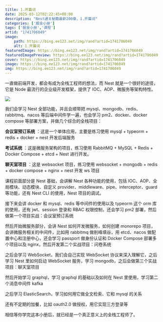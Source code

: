 ```yaml
---
title: 1.开篇词
date: 2025-03-12T02:22:45+08:00
description: "Nest通关秘籍最新200章，1.开篇词"
categories: ['掘金小册']
tags: ['掘金小册','课程']
artid: "1741706049"
image:
    path: https://bing.ee123.net/img/rand?artid=1741706049
    alt: 1.开篇词
featuredImage: https://bing.ee123.net/img/rand?artid=1741706049
featuredImagePreview: https://bing.ee123.net/img/rand?artid=1741706049
cover: https://bing.ee123.net/img/rand?artid=1741706049
image: https://bing.ee123.net/img/rand?artid=1741706049
img: https://bing.ee123.net/img/rand?artid=1741706049
---
```


一直做前端开发，都会有成为全栈工程师的想法，而 Nest 就是一个很好的途径，它是 Node 最流行的企业级开发框架，提供了 IOC、AOP、微服务等架构特性。

![](https://p6-juejin.byteimg.com/tos-cn-i-k3u1fbpfcp/f14b806512ff4bc2973824653e7054cd~tplv-k3u1fbpfcp-watermark.image?)

我们会学习 Nest 全部功能，并且会顺带把 mysql、mongodb、redis、rabbitmq、nacos 等后端中间件学一遍，也会学习 pm2、docker、docker compose 等部署方案，并做几个综合的全栈项目：

**会议室预订系统** ：这是一个单体应用，主要是练习使用 mysql + typeorm + redis + docker + nest 开发后端服务

**考试系统** ：这是微服务架构的项目，练习使用 RabbitMQ + MySQL + Redis + Docker Compose + etcd + Nest 进行开发。

**聊天室项目** ：这是 websocket 项目，练习使用 websocket + mongodb + redis + docker compose + nginx + nest 开发 ws 项目

课程前面部分是 Nest 基础，会讲解 Nest 各种功能的使用，包括 IOC、AOP、全局模块、动态模块、自定义 provider、middleware、pipe、interceptor、guard 等功能，还有 Nest CLI 的使用，Nest 项目的调试。

接下来会讲 docker 和 mysql、redis 等中间件的使用以及 typeorm 这个 orm 库的使用，还有 jwt、session 登录和 RBAC 权限控制，还会学习 pm2 部署，然后做第一个项目实战：会议室预订系统

然后开始微服务部分，会讲 Nest 如何开发微服务，如何创建 monorepo 项目，会讲微服务相关的中间件，比如用 rabbitmq 做削峰填谷，用 etcd、nacos 做配置中心和注册中心，还会学习 passport 做身份认证和 Docker Compose 部署多个项目以及 nginx，然后开发第二个实战项目：问卷系统

之后会学习 WebSocket，我们会自己实现 WebSocket 协议来深入理解它，之后学习 Nest 里如何启动 WebSocket 服务，学习 mongodb，之后会做第三个实战项目：聊天室项目

然后开始学习 graphql，学习 graphql 的基础以及如何在 Nest 里使用，学习第二个消息中间件 kafka

之后学习 ElasticSearch，学习如何用它做全文检索、它和 mysql 的关系

还有不定期的加餐，比如 oauth2.0 做授权，用它实现三方登录等

相信等你学完这本小册后，就已经是一个真正意义上的全栈工程师了。

